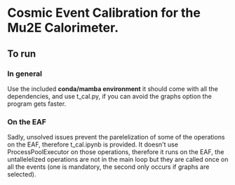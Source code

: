 # Cosmic Event Calibration for the Mu2E Calorimeter.

## To run

### In general
Use the included **conda/mamba environment** it should come with all the dependencies, and use t_cal.py, if you can avoid the graphs option the program gets faster. 

### On the EAF
Sadly, unsolved issues prevent the parelelization of some of the operations on the EAF, therefore t_cal.ipynb is provided. It doesn't use ProcessPoolExecutor on those operations, therefore it runs on the EAF, the untallelelized operations are not in the main loop but they are called once on all the events (one is mandatory, the second only occurs if graphs are selected).